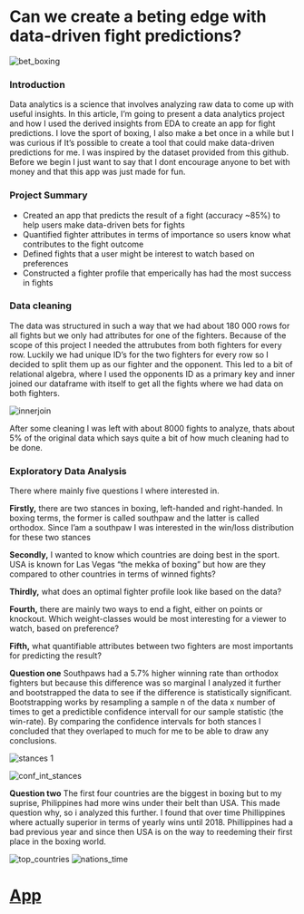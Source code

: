 # Can we create a beting edge with data-driven fight predictions?
![bet_boxing](https://user-images.githubusercontent.com/88820508/148267698-31d5748e-9434-4acc-a99e-efe87a966498.jpg)


### Introduction
Data analytics is a science that involves analyzing raw data to come up with useful insights.
In this article, I’m going to present a data analytics project and how I used the derived insights from EDA to create an app for fight predictions.
I love the sport of boxing, I also make a bet once in a while but I was curious if It’s possible to create a tool that could make data-driven predictions for me. I was inspired by the dataset provided from this github. Before we begin I just want to say that I dont encourage anyone to bet with money and that this app was just made for fun.


### Project Summary
- Created an app that predicts the result of a fight (accuracy ~85%) to help users make data-driven bets for fights
- Quantified fighter attributes in terms of importance so users know what contributes to the fight outcome
- Defined fights that a user might be interest to watch based on preferences
- Constructed a fighter profile that emperically has had the most success in fights

### Data cleaning
The data was structured in such a way that we had about 180 000 rows for all fights but we only had attributes for one of the fighters. Because of the scope of this project I needed the attrubutes from both fighters for every row.
Luckily we had unique ID’s for the two fighters for every row so I decided to split them up as our fighter and the opponent. This led to a bit of relational algebra, where I used the opponents ID as a primary key and inner joined our dataframe with itself to get all the fights where we had data on both fighters.

![innerjoin](https://user-images.githubusercontent.com/88820508/148267987-9ca0b3df-fac5-4b4c-9648-9b61c428aa9b.png)

After some cleaning I was left with about 8000 fights to analyze, thats about 5% of the original data which says quite a bit of how much cleaning had to be done.

### Exploratory Data Analysis

There where mainly five questions I where interested in.


**Firstly,** there are two stances in boxing, left-handed and right-handed. In boxing terms, the former is called southpaw and the latter is called orthodox. Since I’am a southpaw I was interested in the win/loss distribution for these two stances

**Secondly,** I wanted to know which countries are doing best in the sport. USA is known for Las Vegas “the mekka of boxing” but how are they compared to other countries in terms of winned fights?

**Thirdly,** what does an optimal fighter profile look like based on the data?

**Fourth,** there are mainly two ways to end a fight, either on points or knockout. Which weight-classes would be most interesting for a viewer to watch, based on preference?

**Fifth,** what quantifiable attributes between two fighters are most importants for predicting the result?


**Question one**
Southpaws had a 5.7% higher winning rate than orthodox fighters but because this difference was so marginal I analyzed it further and bootstrapped the data to see if the difference is statistically significant. Bootstrapping works by resampling a sample n of the data x number of times to get a predictible confidence intervall for our sample statistic (the win-rate). By comparing the confidence intervals for both stances I concluded that they overlaped to much for me to be able to draw any conclusions.

![stances 1](https://user-images.githubusercontent.com/88820508/148268241-65517395-2f5b-44d8-a79d-2af8b18dd800.png)

![conf_int_stances](https://user-images.githubusercontent.com/88820508/148268280-eb841c70-964b-478a-ae54-0c6033d9494d.png)


**Question two**
The first four countries are the biggest in boxing but to my suprise, Philippines had more wins under their belt than USA. This made question why, so i analyzed this further.
I found that over time Phillippines where actually superior in terms of yearly wins until 2018. Phillippines had a bad previous year and since then USA is on the way to reedeming their first place in the boxing world.

![top_countries](https://user-images.githubusercontent.com/88820508/148268395-5c8e5dcd-49cc-40ca-b24d-7a67125cb9df.png)
![nations_time](https://user-images.githubusercontent.com/88820508/148268404-3da1b90d-2845-42fa-bb2b-059d8bb0be4a.png)






# [App](https://share.streamlit.io/gabriele-frattini/fight-prediction/main/app.py)
